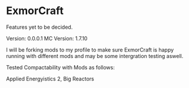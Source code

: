 ExmorCraft
==========

Features yet to be decided.

Version: 0.0.0.1
MC Version: 1.7.10


I will be forking mods to my profile to make sure ExmorCraft is happy running with different mods and may be some intergration testing aswell.


Tested Compactability with Mods as follows:

Applied Energyistics 2,
Big Reactors
